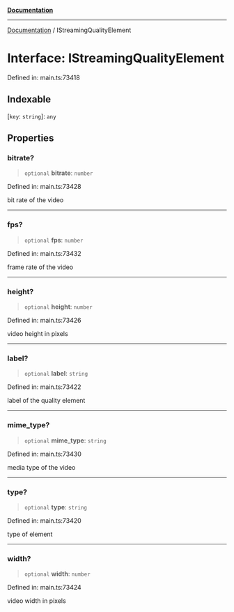 [**Documentation**](../README.md)

***

[Documentation](../README.md) / IStreamingQualityElement

# Interface: IStreamingQualityElement

Defined in: main.ts:73418

## Indexable

\[`key`: `string`\]: `any`

## Properties

### bitrate?

> `optional` **bitrate**: `number`

Defined in: main.ts:73428

bit rate of the video

***

### fps?

> `optional` **fps**: `number`

Defined in: main.ts:73432

frame rate of the video

***

### height?

> `optional` **height**: `number`

Defined in: main.ts:73426

video height in pixels

***

### label?

> `optional` **label**: `string`

Defined in: main.ts:73422

label of the quality element

***

### mime\_type?

> `optional` **mime\_type**: `string`

Defined in: main.ts:73430

media type of the video

***

### type?

> `optional` **type**: `string`

Defined in: main.ts:73420

type of element

***

### width?

> `optional` **width**: `number`

Defined in: main.ts:73424

video width in pixels
